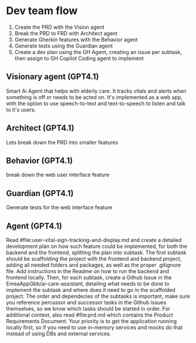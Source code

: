 # Dev team flow


1. Create the PRD with the Vision agent
2. Break the PRD to FRD with Architect agent
3. Generate Gherkin features with the Behavior agent
4. Generate tests using the Guardian agent
5. Create a dev plan using the GH Agent, creating an issue per subtask, then assign to GH Copilot Coding agent to implement

## Visionary agent (GPT4.1)

Smart Ai Agent that helps with elderly care. It tracks vitals and alerts when something is off or needs to be acted on. It's implemented as a web app, with the option to use speech-to-text and text-to-speech to listen and talk to it's users.

## Architect (GPT4.1)


Lets break down the PRD into smaller features


## Behavior (GPT4.1)

break down the web user interface feature

## Guardian (GPT4.1)

Generate tests for the web interface feature

## Agent (GPT4.1)

Read #file:user-vital-sign-tracking-and-display.md  and create a detailed development plan on how such feature could be implemented, for both the backend and the frontend, splitting the plan into subtask.
The first subtask should be scaffolding the project with the frontend and backend project, adding all needed folders and packages, as well as the proper .gitignore file. Add instructions in the Readme on how to run the backend and frontend locally.
Then, for each subtask, create a Github Issue in the EmeaAppGbb/ai-care-assistant, detailing what needs to be done to implement the subtask and where does it need to go in the scaffolded project. The order and dependecies of the subtasks is important, make sure you reference percussor and successor tasks in the Github issues themselves, so we know which tasks should be started in order.
For additional context, also read #file:prd.md which contains the Product Requirements Document.
Your priority is to get the application running locally first, so if you need to use in-memory services and mocks do that instead of using DBs and external services.






